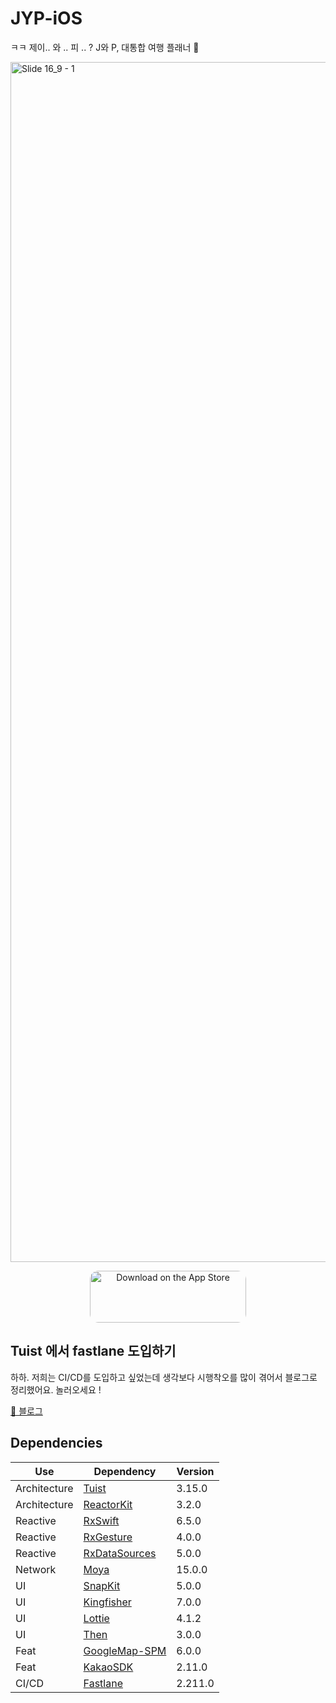 # JYP-iOS
ㅋㅋ 제이.. 와 .. 피 .. ? J와 P, 대통합 여행 플래너 🚀

<img width="1920" alt="Slide 16_9 - 1" src="https://user-images.githubusercontent.com/77970826/221515616-fde8ed9b-0f4b-4b06-ad9e-318a51c4aa21.png">

<br>

<p align="center">
<a href="https://apps.apple.com/us/app/%EC%A0%80%EB%8B%88%ED%94%BC%ED%82%A4/id1642333851" style="display: inline-block; overflow: hidden; border-radius: 13px; width: 250px; height: 83px;"><img src="https://tools.applemediaservices.com/api/badges/download-on-the-app-store/black/en-us?size=250x83&amp;releaseDate=1641254400&h=ddfff0c3bd61d9f88f53494b401881d3" alt="Download on the App Store" style="border-radius: 13px; width: 250px; height: 83px;"></a>
</p>

## Tuist 에서 fastlane 도입하기

하하. 저희는 CI/CD를 도입하고 싶었는데 생각보다 시행착오를 많이 겪어서 블로그로 정리했어요. 놀러오세요 !

[🎉 블로그](https://medium.com/@mooyoung2309/ios-두려움-없이-tuist에서-fastlane-도입하기-25abfbc639a7)

## Dependencies
|Use|Dependency|Version|
|---|---|---|
|Architecture|[Tuist](https://tuist.io)|3.15.0|
|Architecture|[ReactorKit](https://github.com/ReactorKit/ReactorKit)|3.2.0|
|Reactive|[RxSwift](https://github.com/ReactiveX/RxSwift)|6.5.0|
|Reactive|[RxGesture](https://github.com/RxSwiftCommunity/RxGesture)|4.0.0|
|Reactive|[RxDataSources](https://github.com/RxSwiftCommunity/RxDataSources)|5.0.0|
|Network|[Moya]((https://github.com/Moya/Moya))|15.0.0|
|UI|[SnapKit](https://github.com/SnapKit/SnapKit)|5.0.0|
|UI|[Kingfisher](https://github.com/onevcat/Kingfisher)|7.0.0|
|UI|[Lottie](https://github.com/airbnb/lottie-ios)|4.1.2|
|UI|[Then](https://github.com/devxoul/Then)|3.0.0|
|Feat|[GoogleMap-SPM](https://github.com/YAtechnologies/GoogleMaps-SP)|6.0.0|
|Feat|[KakaoSDK](https://github.com/kakao/kakao-ios-sdk)|2.11.0|
|CI/CD|[Fastlane](https://fastlane.tools/)|2.211.0|
